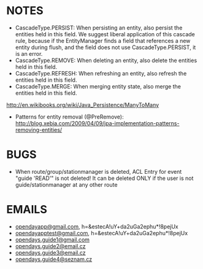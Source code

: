 NOTES
===

- CascadeType.PERSIST: When persisting an entity, also persist the entities held in this field. We suggest liberal application of this cascade rule, because if the EntityManager finds a field that references a new entity during flush, and the field does not use CascadeType.PERSIST, it is an error.
- CascadeType.REMOVE: When deleting an entity, also delete the entities held in this field.
- CascadeType.REFRESH: When refreshing an entity, also refresh the entities held in this field.
- CascadeType.MERGE: When merging entity state, also merge the entities held in this field.

http://en.wikibooks.org/wiki/Java_Persistence/ManyToMany

- Patterns for entity removal (@PreRemove): http://blog.xebia.com/2009/04/09/jpa-implementation-patterns-removing-entities/

BUGS
===

- When route/group/stationmanager is deleted, ACL Entry for event "guide 'READ'" is not deleted! It can be deleted ONLY if
 the user is not guide/stationmanager at any other route

EMAILS
===

- opendayapp@gmail.com, h=&estecA!uY+da2uGa2ephu*!8pejUx
- opendayapptest@gmail.com, h=&estecA!uY+da2uGa2ephu*!8pejUx
- opendays.guide1@gmail.com
- opendays.guide2@email.cz
- opendays.guide3@email.cz
- opendays.guide4@seznam.cz

